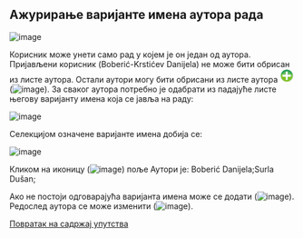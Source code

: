 ## Ажурирање варијанте имена аутора рада

![image](https://user-images.githubusercontent.com/29538544/150633029-c0fe722e-7c22-4b0f-971c-fdf056db782e.png)

Корисник може унети само рад у којем је он један од аутора. Пријављени корисник (Boberić-Krstićev Danijela) не може бити обрисан из листе аутора. Остали аутори могу бити обрисани из листе аутора ![image](../../images/create24.png) (![image](https://user-images.githubusercontent.com/29538544/150633599-04045d33-fc29-47ff-94a6-d7c35c47a9a1.png)). 
За сваког аутора потребно је одабрати из падајуће листе његову варијанту имена која се јавља на раду:
 
 ![image](https://user-images.githubusercontent.com/29538544/150633048-5750c9b8-9209-4855-9e41-c747189ed887.png)
 
Селекцијом означене варијанте имена добија се:

![image](https://user-images.githubusercontent.com/29538544/150633490-31a4d3b4-1b52-4919-b0d6-6476a588a3c9.png)

Кликом на иконицу (![image](https://user-images.githubusercontent.com/29538544/150633524-00d924b3-73fe-4e62-87c5-1608abb6512b.png)) поље Аутори је: Boberić Danijela;Surla Dušan;

Ако не постоји одговарајућа варијанта имена може се додати (![image](https://user-images.githubusercontent.com/29538544/150633060-115a550a-8577-4fdd-a6d3-29602dc7d137.png)). Редослед аутора се може изменити (![image](https://user-images.githubusercontent.com/29538544/150633084-777a7236-ffe7-46d1-8ece-2b8e8262ff40.png)).

[Повратак на садржај упутства](../../uputstvo.md#садржај)
